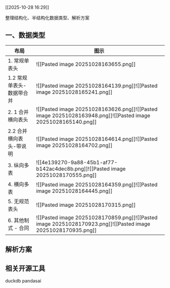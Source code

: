 
[[2025-10-28 16:29]]


整理结构化、半结构化数据类型、解析方案

## 一、数据类型



| 布局              | 图示                                                                                                           |
| --------------- | ------------------------------------------------------------------------------------------------------------ |
| 1. 常规单表头        | ![[Pasted image 20251028163655.png]]                                                                         |
| 1.2 常规单表头-数据带合并 | ![[Pasted image 20251028164139.png]]![[Pasted image 20251028165241.png]]                                     |
| 2. 1 合并横向表头     | ![[Pasted image 20251028163626.png]]![[Pasted image 20251028163948.png]]![[Pasted image 20251028165140.png]] |
| 2.2 合并横向表头-带说明  | ![[Pasted image 20251028164614.png]]![[Pasted image 20251028164702.png]]                                     |
| 3. 纵向多表         | ![[4e139270-9a88-45b1-af77-b142ac4dec8b.png]]![[Pasted image 20251028170555.png]]                            |
| 4. 横向多表         | ![[Pasted image 20251028164359.png]]![[Pasted image 20251028164445.png]]                                     |
| 5. 无规范表头        | ![[Pasted image 20251028170315.png]]                                                                         |
| 6. 其他制式 - 合同    | ![[Pasted image 20251028170859.png]]![[Pasted image 20251028170923.png]]![[Pasted image 20251028170935.png]] |




## 解析方案



## 相关开源工具

duckdb
pandasai
